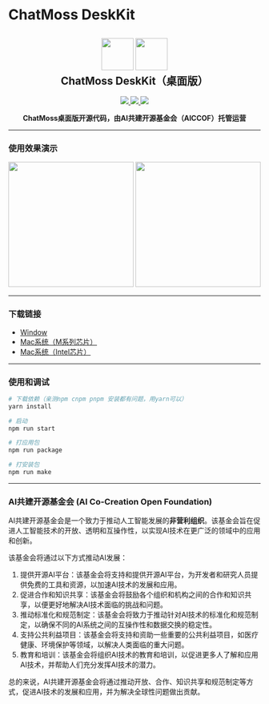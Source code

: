 # ChatMoss DeskKit

<h2 align="center">
	<img src="https://luomacode-1253302184.cos.ap-beijing.myqcloud.com/deskkit.png" height="64">
	<img src="https://luomacode-1253302184.cos.ap-beijing.myqcloud.com/aiccof.png" height="64">
	<br>ChatMoss DeskKit（桌面版）
</h2>
<p align="center">
    <a href="https://marketplace.visualstudio.com/items?itemName=zhukunpeng.chat-moss" alt="Marketplace version">
        <img src="https://img.shields.io/visual-studio-marketplace/v/zhukunpeng.chat-moss?color=orange&label=VS%20Code%20Marketplace" />
    </a>
    <a href="https://marketplace.visualstudio.com/items?itemName=zhukunpeng.chat-moss" alt="Marketplace download count">
        <img src="https://img.shields.io/visual-studio-marketplace/stars/zhukunpeng.chat-moss" />
    </a>
    <a href="https://marketplace.visualstudio.com/items?itemName=zhukunpeng.chat-moss" alt="Marketplace download count">
        <img src="https://img.shields.io/visual-studio-marketplace/d/zhukunpeng.chat-moss?color=blueviolet&label=Downloads" />
    </a>
</p>
<p align="center"><strong>ChatMoss桌面版开源代码，由AI共建开源基金会（AICCOF）托管运营</strong></p>

---

### 使用效果演示

<img src="https://luomacode-1253302184.cos.ap-beijing.myqcloud.com/chatmoss/electron.demo1.pic.jpg" height="250">

<img src="https://luomacode-1253302184.cos.ap-beijing.myqcloud.com/chatmoss/electron.demo2.pic.jpg" height="250">

---

### 下载链接

- [Window](https://luomacode-1253302184.cos.ap-beijing.myqcloud.com/chatmoss/chatmoss-x64-1.5.3.zip)
- [Mac系统（M系列芯片）](https://luomacode-1253302184.cos.ap-beijing.myqcloud.com/chatmoss/chatmoss-arm64-1.5.3.zip)
- [Mac系统（Intel芯片）](https://luomacode-1253302184.cos.ap-beijing.myqcloud.com/chatmoss/chatmoss-x64-1.5.3.zip)

---

### 使用和调试

```sh
# 下载依赖（亲测npm cnpm pnpm 安装都有问题，用yarn可以）
yarn install

# 启动
npm run start

# 打应用包
npm run package

# 打安装包
npm run make
```

---

### AI共建开源基金会 (AI Co-Creation Open Foundation)

AI共建开源基金会是一个致力于推动人工智能发展的**非营利组织**。该基金会旨在促进人工智能技术的开放、透明和互操作性，以实现AI技术在更广泛的领域中的应用和创新。

该基金会将通过以下方式推动AI发展：

1. 提供开源AI平台：该基金会将支持和提供开源AI平台，为开发者和研究人员提供免费的工具和资源，以加速AI技术的发展和应用。
2. 促进合作和知识共享：该基金会将鼓励各个组织和机构之间的合作和知识共享，以便更好地解决AI技术面临的挑战和问题。
3. 推动标准化和规范制定：该基金会将致力于推动针对AI技术的标准化和规范制定，以确保不同的AI系统之间的互操作性和数据交换的稳定性。
4. 支持公共利益项目：该基金会将支持和资助一些重要的公共利益项目，如医疗健康、环境保护等领域，以解决人类面临的重大问题。
5. 教育和培训：该基金会将组织AI技术的教育和培训，以促进更多人了解和应用AI技术，并帮助人们充分发挥AI技术的潜力。

总的来说，AI共建开源基金会将通过推动开放、合作、知识共享和规范制定等方式，促进AI技术的发展和应用，并为解决全球性问题做出贡献。
